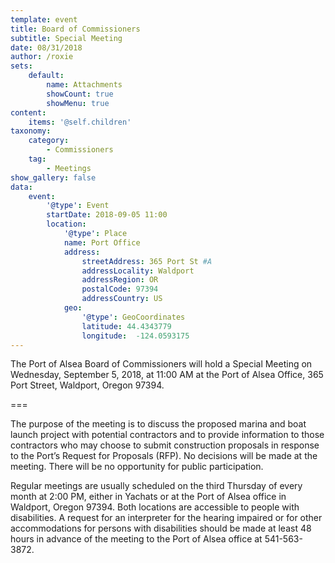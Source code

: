 ```yaml
---
template: event
title: Board of Commissioners
subtitle: Special Meeting
date: 08/31/2018
author: /roxie
sets:
    default:
        name: Attachments
        showCount: true
        showMenu: true
content:
    items: '@self.children'
taxonomy:
    category:
        - Commissioners
    tag:
        - Meetings
show_gallery: false
data:
    event:
        '@type': Event
        startDate: 2018-09-05 11:00
        location:
            '@type': Place
            name: Port Office
            address:
                streetAddress: 365 Port St #A
                addressLocality: Waldport
                addressRegion: OR
                postalCode: 97394
                addressCountry: US
            geo:
                '@type': GeoCoordinates
                latitude: 44.4343779
                longitude:  -124.0593175
---
```


The Port of Alsea Board of Commissioners will hold a Special Meeting on Wednesday, September 5, 2018, at 11:00 AM at the Port of Alsea Office, 365 Port Street, Waldport, Oregon 97394.

===

The purpose of the meeting is to discuss the proposed marina and boat launch project with potential contractors and to provide information to those contractors who may choose to submit construction proposals in response to the Port’s Request for Proposals (RFP).  No decisions will be made at the meeting.  There will be no opportunity for public participation.

Regular meetings are usually scheduled on the third Thursday of every month at 2:00 PM, either in Yachats or at the Port of Alsea office in Waldport, Oregon 97394.   Both locations are accessible to people with disabilities. A request for an interpreter for the hearing impaired or for other accommodations for persons with disabilities should be made at least 48 hours in advance of the meeting to the Port of Alsea office at 541-563-3872.
